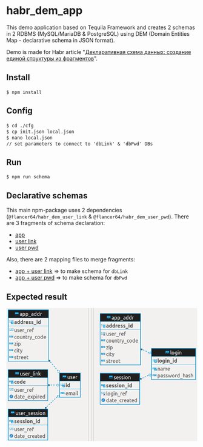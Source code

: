 # habr_dem_app

This demo application based on Tequila Framework and creates 2 schemas in 2 RDBMS (MySQL/MariaDB & PostgreSQL) using DEM (Domain Entities Map - declarative schema in JSON format).

Demo is made for Habr article "[Декларативная схема данных: создание единой структуры из фрагментов](https://habr.com/ru/post/577362/)".

## Install

```shell
$ npm install
```


## Config

```shell
$ cd ./cfg
$ cp init.json local.json
$ nano local.json
// set parameters to connect to 'dbLink' & 'dbPwd' DBs
```


## Run

```shell
$ npm run schema
```


## Declarative schemas

This main npm-package uses 2 dependencies (`@flancer64/habr_dem_user_link` & `@flancer64/habr_dem_user_pwd`). There are 3 fragments of schema declaration:
* [app](https://github.com/flancer64/habr_dem_app/blob/0.1.0/etc/teqfw.schema.json)
* [user link](https://github.com/flancer64/habr_dem_user_link/blob/0.1.0/etc/teqfw.schema.json)
* [user pwd](https://github.com/flancer64/habr_dem_user_pwd/blob/0.1.0/etc/teqfw.schema.json)

Also, there are 2 mapping files to merge fragments:
* [app + user link](https://github.com/flancer64/habr_dem_app/blob/0.1.0/etc/teqfw.schema.map.json) => to make schema for `dbLink`
* [app + user pwd](https://github.com/flancer64/habr_dem_app/blob/0.1.0/etc/teqfw.schema.map.pwd.json) => to make schema for `dbPwd`


## Expected result

![](./doc/schema.png)
